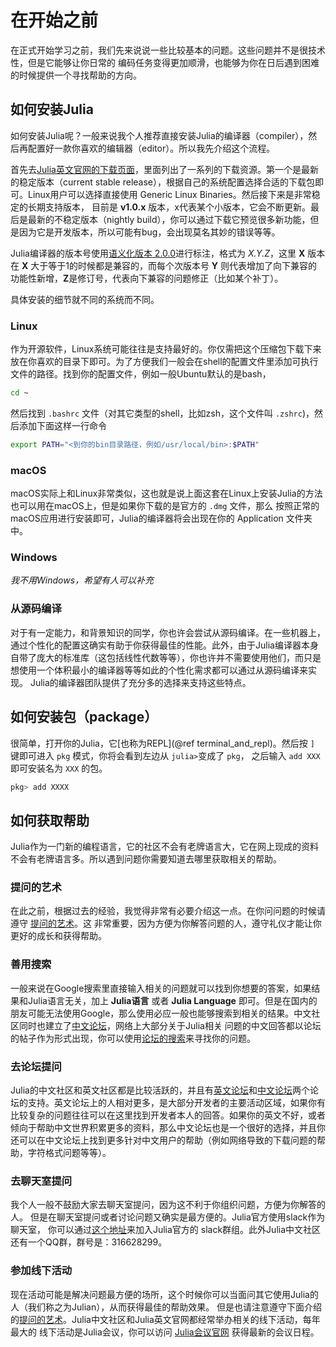 # 在开始之前

在正式开始学习之前，我们先来说说一些比较基本的问题。这些问题并不是很技术性，但是它能够让你日常的
编码任务变得更加顺滑，也能够为你在日后遇到困难的时候提供一个寻找帮助的方向。

## 如何安装Julia

如何安装Julia呢？一般来说我个人推荐直接安装Julia的编译器（compiler），然后再配置好一款你喜欢的编辑器（editor）。所以我先介绍这个流程。

首先去[Julia英文官网的下载页面](https://julialang.org/downloads/)，里面列出了一系列的下载资源。第一个是最新的稳定版本（current stable release），根据自己的系统配置选择合适的下载包即可。Linux用户可以选择直接使用 Generic Linux Binaries。然后接下来是非常稳定的长期支持版本，
目前是 **v1.0.x** 版本，x代表某个小版本，它会不断更新。最后是最新的不稳定版本（nightly build），你可以通过下载它预览很多新功能，但是因为它是开发版本，所以可能有bug，会出现莫名其妙的错误等等。

Julia编译器的版本号使用[语义化版本 2.0.0](https://semver.org/lang/zh-CN/)进行标注，格式为 *X.Y.Z*，这里 **X** 版本在 **X** 大于等于1的时候都是兼容的，而每个次版本号 **Y** 则代表增加了向下兼容的功能性新增，**Z**是修订号，代表向下兼容的问题修正（比如某个补丁）。

具体安装的细节就不同的系统而不同。

### Linux
作为开源软件，Linux系统可能往往是支持最好的。你仅需把这个压缩包下载下来放在你喜欢的目录下即可。为了方便我们一般会在shell的配置文件里添加可执行文件的路径。找到你的配置文件，例如一般Ubuntu默认的是bash，

```sh
cd ~
```

然后找到 `.bashrc` 文件（对其它类型的shell，比如zsh，这个文件叫 `.zshrc`)，然后添加下面这样一行命令

```sh
export PATH="<到你的bin目录路径，例如/usr/local/bin>:$PATH"
```

### macOS
macOS实际上和Linux非常类似，这也就是说上面这套在Linux上安装Julia的方法也可以用在macOS上，但是如果你下载的是官方的 `.dmg` 文件，那么
按照正常的macOS应用进行安装即可，Julia的编译器将会出现在你的 Application 文件夹中。

### Windows

*我不用Windows，希望有人可以补充*

### 从源码编译

对于有一定能力，和背景知识的同学，你也许会尝试从源码编译。在一些机器上，通过个性化的配置这确实有助于你获得最佳的性能。此外，由于Julia编译器本身
自带了庞大的标准库（这包括线性代数等等），你也许并不需要使用他们，而只是想使用一个体积最小的编译器等等如此的个性化需求都可以通过从源码编译来实现。
Julia的编译器团队提供了充分多的选择来支持这些特点。

## 如何安装包（package）

很简单，打开你的Julia，它[也称为REPL](@ref terminal_and_repl)。然后按 `]` 键即可进入 `pkg` 模式，你将会看到左边从 `julia>`变成了 `pkg`，
之后输入 `add XXX` 即可安装名为 `XXX` 的包。

```julia
pkg> add XXXX
```

## 如何获取帮助

Julia作为一门新的编程语言，它的社区不会有老牌语言大，它在网上现成的资料不会有老牌语言多。所以遇到问题你需要知道去哪里获取相关的帮助。

### 提问的艺术

在此之前，根据过去的经验，我觉得非常有必要介绍这一点。在你问问题的时候请遵守 [提问的艺术](https://github.com/ryanhanwu/How-To-Ask-Questions-The-Smart-Way/blob/master/README-zh_CN.md)。这
非常重要，因为方便为你解答问题的人，遵守礼仪才能让你更好的成长和获得帮助。

### 善用搜索

一般来说在Google搜索里直接输入相关的问题就可以找到你想要的答案，如果结果和Julia语言无关，加上 **Julia语言** 或者 **Julia Language** 
即可。但是在国内的朋友可能无法使用Google，那么使用必应一般也能够搜索到相关的结果。中文社区同时也建立了[中文论坛](https://discourse.juliacn.com/)，网络上大部分关于Julia相关 问题的中文回答都以论坛的帖子作为形式出现，你可以使用[论坛的搜索](https://discourse.juliacn.com/search?expanded=true)来寻找你的问题。

### 去论坛提问

Julia的中文社区和英文社区都是比较活跃的，并且有[英文论坛](https://discourse.julialang.org/)和[中文论坛](https://discourse.juliacn.com/)两个论坛的支持。英文论坛上的人相对更多，是大部分开发者的主要活动区域，如果你有比较复杂的问题往往可以在这里找到开发者本人的回答。如果你的英文不好，或者倾向于帮助中文世界积累更多的资料，那么中文论坛也是一个很好的选择，并且你还可以在中文论坛上找到更多针对中文用户的帮助（例如网络导致的下载问题的帮助，字符格式问题等等）。

### 去聊天室提问

我个人一般不鼓励大家去聊天室提问，因为这不利于你组织问题，方便为你解答的人。
但是在聊天室提问或者讨论问题又确实是最方便的。Julia官方使用slack作为聊天室，
你可以通过[这个地址](https://slackinvite.julialang.org/)来加入Julia官方的
slack群组。此外Julia中文社区还有一个QQ群，群号是：316628299。

### 参加线下活动

现在活动可能是解决问题最方便的场所，这个时候你可以当面问其它使用Julia的人（我们称之为Julian），从而获得最佳的帮助效果。
但是也请注意遵守下面介绍的[提问的艺术](#提问的艺术-1)。Julia中文社区和Julia英文官网都经常举办相关的线下活动，每年最大的
线下活动是Julia会议，你可以访问 [Julia会议官网](https://juliacon.org/2020/) 获得最新的会议日程。

